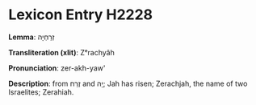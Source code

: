 # Lexicon Entry H2228

**Lemma**: זְרַחְיָה

**Transliteration (xlit)**: Zᵉrachyâh

**Pronunciation**: zer-akh-yaw'

**Description**:
from זֶרַח and יָהּ; Jah has risen; Zerachjah, the name of two Israelites; Zerahiah.
